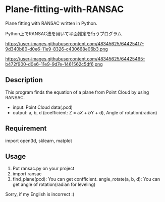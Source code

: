 # Plane-fitting-with-RANSAC
Plane fitting with RANSAC written in Python.

Python上でRANSAC法を用いて平面推定を行うプログラム

https://user-images.githubusercontent.com/48345625/64425417-9d340b80-d0e6-11e9-8326-c430668e06b3.png

https://user-images.githubusercontent.com/48345625/64425465-b472f900-d0e6-11e9-9d7e-1461562c5df6.png

## Description
This program finds the equation of a plane from Point Cloud by using RANSAC.

* input: Point Cloud data(.pcd)
* output: a, b, d (coefficient: Z = a*X + b*Y + d), Angle of rotation(radian)

## Requirement
import open3d, sklearn, matplot

## Usage
1. Put ransac.py on your project 
2. import ransac
3. find_plane(pcd): You can get confficient. angle_rotate(a, b, d): You can get angle of rotation(radian for leveling)

Sorry, if my English is incorrect :(
